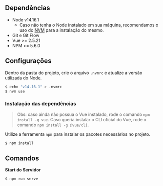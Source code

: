 ## Dependências

 - Node v14.16.1
    - Caso não tenha o Node instalado em sua máquina, recomendamos o uso do [NVM](https://github.com/creationix/nvm) para a instalação do mesmo.
 - Git e Git Flow
 - Vue >= 2.5.21
 - NPM >= 5.6.0
## Configurações

Dentro da pasta do projeto, crie o arquivo `.nvmrc` e atualize a versão utilizada do Node.
```bash
$ echo "v14.16.1" > .nvmrc
$ nvm use
```
### Instalação das dependências
> Obs: caso ainda não possua o Vue instalado, rode o comando `npm install -g vue`.
> Caso queria instalar o CLI oficial do Vue, rode o comando `npm install -g @vue/cli`.

Utilize a ferramenta `npm` para instalar os pacotes necessários no projeto.
```bash
$ npm install
```
## Comandos

**Start do Servidor**
```bash
$ npm run serve
```

